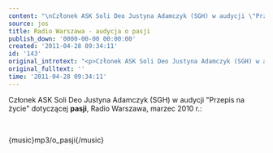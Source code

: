 ```yaml
---
content: "\nCzłonek ASK Soli Deo Justyna Adamczyk (SGH) w audycji \"Przepis na życie\" dotyczącej **pasji**, Radio Warszawa, marzec 2010 r.:\n\r\n\n\_\n\r\n\n{music}mp3/o_pasji{/music}\n"
source: jos
title: Radio Warszawa - audycja o pasji
publish_down: '0000-00-00 00:00:00'
created: '2011-04-28 09:34:11'
id: '143'
original_introtext: "<p>Członek ASK Soli Deo Justyna Adamczyk (SGH) w audycji \"Przepis na życie\" dotyczącej <strong>pasji</strong>, Radio Warszawa, marzec 2010 r.:</p>\r\n<p>\_</p>\r\n<p>{music}mp3/o_pasji{/music}</p>"
original_fulltext: ''
time: '2011-04-28 09:34:11'
---
```

Członek ASK Soli Deo Justyna Adamczyk (SGH) w audycji "Przepis na życie" dotyczącej **pasji**, Radio Warszawa, marzec 2010 r.:


 


{music}mp3/o_pasji{/music}


<!--{{json:{"created_date":"2011-04-28 09:34:11","publish_down":"0000-00-00 00:00:00","id":"143"}}}-->